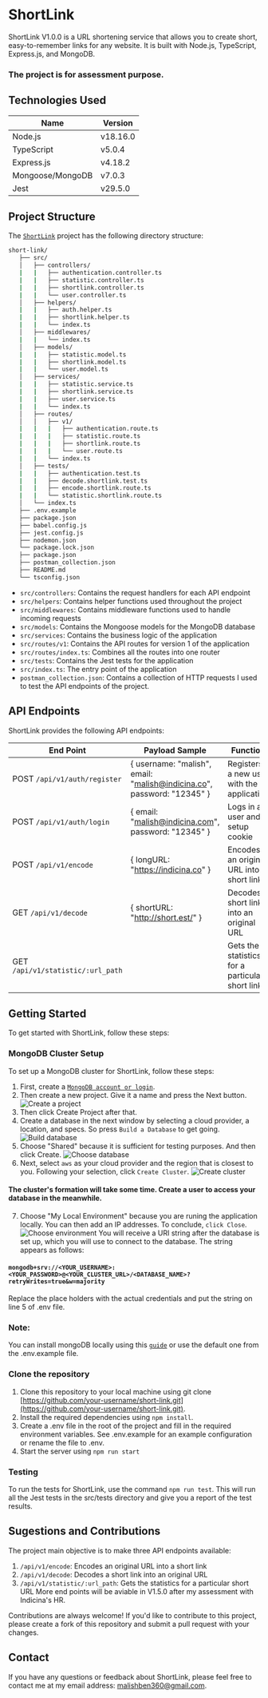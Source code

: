 # ShortLink
ShortLink V1.0.0 is a URL shortening service that allows you to create short, easy-to-remember links for any website. It is built with Node.js, TypeScript, Express.js, and MongoDB.
### The project is for assessment purpose.

## Technologies Used
|         Name      |       Version    |
|-------------------|------------------|
|  Node.js          |  v18.16.0        |
|  TypeScript       |  v5.0.4          |
|  Express.js       |  v4.18.2         |
|  Mongoose/MongoDB |  v7.0.3          |
|  Jest             |  v29.5.0         |

## Project Structure
The [`ShortLink`](https://github.com/your-username/short-link) project has the following directory structure:
``` bash
short-link/
   ├── src/
   │   ├── controllers/
   |   |   ├── authentication.controller.ts
   |   |   ├── statistic.controller.ts
   |   |   ├── shortlink.controller.ts
   |   |   └── user.controller.ts
   │   ├── helpers/
   |   |   ├── auth.helper.ts
   |   |   ├── shortlink.helper.ts
   |   |   └── index.ts  
   │   ├── middlewares/
   |   |   └── index.ts
   │   ├── models/
   |   |   ├── statistic.model.ts
   |   |   ├── shortlink.model.ts
   |   |   └── user.model.ts
   │   ├── services/
   |   |   ├── statistic.service.ts
   |   |   ├── shortlink.service.ts
   |   |   ├── user.service.ts
   |   |   └── index.ts
   │   ├── routes/
   │   │   ├── v1/
   |   |   |   ├── authentication.route.ts
   |   |   |   ├── statistic.route.ts
   |   |   |   ├── shortlink.route.ts
   |   |   |   └── user.route.ts
   |   |   └── index.ts
   │   ├── tests/
   |   |   ├── authentication.test.ts
   |   |   ├── decode.shortlink.test.ts
   |   |   ├── encode.shortlink.route.ts
   |   |   └── statistic.shortlink.route.ts
   │   └── index.ts
   ├── .env.example
   ├── package.json
   ├── babel.config.js
   ├── jest.config.js
   ├── nodemon.json
   └── package.lock.json
   ├── package.json
   ├── postman_collection.json
   ├── README.md
   └── tsconfig.json
```

* `src/controllers`: Contains the request handlers for each API endpoint
* `src/helpers`: Contains helper functions used throughout the project
* `src/middlewares`: Contains middleware functions used to handle incoming requests
* `src/models`: Contains the Mongoose models for the MongoDB database
* `src/services`: Contains the business logic of the application
* `src/routes/v1`: Contains the API routes for version 1 of the application
* `src/routes/index.ts`: Combines all the routes into one router
* `src/tests`: Contains the Jest tests for the application
* `src/index.ts`: The entry point of the application
* `postman_collection.json`: Contains a collection of HTTP requests I used to test the API endpoints of the project.

## API Endpoints
ShortLink provides the following API endpoints:

|   End Point |               Payload Sample     |                     Function                  |
|---------------------------|----------------------------------------|---------------------------------------------------|
|POST `/api/v1/auth/register`      |{ username: "malish", email: "malish@indicina.co", password: "12345" } |Registers a new user with the application |
|POST `/api/v1/auth/login`         |{ email: "malish@indicina.com", password: "12345" }              |Logs in a user and setup cookie           |
|POST `/api/v1/encode`             |{ longURL: "https://indicina.co" }                               |Encodes an original URL into a short link       |
|GET `/api/v1/decode`              |{ shortURL: "http://short.est/" }                                |Decodes a short link into an original URL       |
|GET `/api/v1/statistic/:url_path` |                                                            |Gets the statistics for a particular short link|

## Getting Started
To get started with ShortLink, follow these steps:

### MongoDB Cluster Setup
To set up a MongoDB cluster for ShortLink, follow these steps:

1. First, create a [`MongoDB account or login`](https://account.mongodb.com/account/login).
2. Then create a new project. Give it a name and press the Next button.
![Create a project](https://www.freecodecamp.org/news/content/images/size/w1600/2022/09/Screenshot-2022-09-26-205148.png)
3. Then click Create Project after that.
4. Create a database in the next window by selecting a cloud provider, a location, and specs. So press `Build a Database` to get going.
![Build database](
https://www.freecodecamp.org/news/content/images/size/w1600/2022/09/Screenshot-2022-09-26-205911.png)
5. Choose "Shared" because it is sufficient for testing purposes. And then click Create.
![Choose database](https://www.freecodecamp.org/news/content/images/size/w1600/2022/09/Screenshot-2022-09-26-212537.png)
6. Next, select `aws` as your cloud provider and the region that is closest to you. Following your selection, click `Create Cluster`.
![Create cluster](https://www.freecodecamp.org/news/content/images/size/w1600/2022/09/Screenshot-2022-09-26-212537.png)

#### The cluster's formation will take some time. Create a user to access your database in the meanwhile.

7. Choose "My Local Environment" because you are runing the application locally. You can then add an IP addresses. To conclude, `click Close`.
![Choose environment](https://www.freecodecamp.org/news/content/images/size/w1600/2022/09/Screenshot-2022-09-26-213347.png)
You will receive a URI string after the database is set up, which you will use to connect to the database. The string appears as follows:

#### `mongodb+srv://<YOUR_USERNAME>:<YOUR_PASSWORD>@<YOUR_CLUSTER_URL>/<DATABASE_NAME>?retryWrites=true&w=majority`
Replace the place holders with the actual credentials and put the string on line 5 of .env file.

### Note:
You can install mongoDB locally using this [`guide`](https://www.mongodb.com/docs/manual/tutorial/install-mongodb-on-windows/) or use the default one from the .env.example file.

### Clone the repository
1. Clone this repository to your local machine using git clone [https://github.com/your-username/short-link.git](https://github.com/your-username/short-link.git).
2. Install the required dependencies using `npm install`.
3. Create a .env file in the root of the project and fill in the required environment variables. See .env.example for an example configuration or rename the file to .env.
4. Start the server using `npm run start`

### Testing
To run the tests for ShortLink, use the command `npm run test`.
This will run all the Jest tests in the src/tests directory and give you a report of the test results. 

## Sugestions and Contributions
The project main objective is to make three API endpoints available:
1. `/api/v1/encode`: Encodes an original URL into a short link
2. `/api/v1/decode`: Decodes a short link into an original URL
3. `/api/v1/statistic/:url_path`: Gets the statistics for a particular short URL
More end points will be aviable in V1.5.0 after my assessment with Indicina's HR.

Contributions are always welcome! If you'd like to contribute to this project, please create a fork of this repository and submit a pull request with your changes.

## Contact
If you have any questions or feedback about ShortLink, please feel free to contact me at my email address: malishben360@gmail.com.


